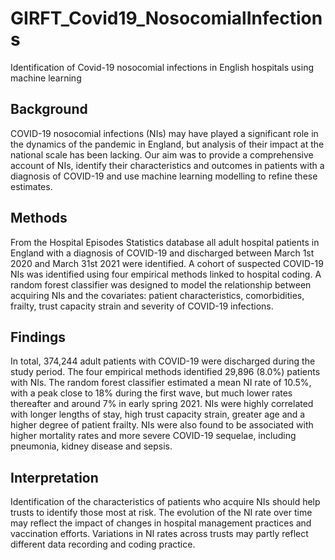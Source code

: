 # GIRFT_Covid19_NosocomialInfections
Identification of Covid-19 nosocomial infections in English hospitals using machine learning

## Background
COVID-19 nosocomial infections (NIs) may have played a significant role in the dynamics of the pandemic in England, but analysis of their impact at the national scale has been lacking. Our aim was to provide a comprehensive account of NIs, identify their characteristics and outcomes in patients with a diagnosis of COVID-19 and use machine learning modelling to refine these estimates.

## Methods
From the Hospital Episodes Statistics database all adult hospital patients in England with a diagnosis of COVID-19 and discharged between March 1st 2020 and March 31st 2021 were identified. A cohort of suspected COVID-19 NIs was identified using four empirical methods linked to hospital coding. A random forest classifier was designed to model the relationship between acquiring NIs and the covariates: patient characteristics, comorbidities, frailty, trust capacity strain and severity of COVID-19 infections.

## Findings
In total, 374,244 adult patients with COVID-19 were discharged during the study period. The four empirical methods identified 29,896 (8.0%) patients with NIs. The random forest classifier estimated a mean NI rate of 10.5%, with a peak close to 18% during the first wave, but much lower rates thereafter and around 7% in early spring 2021. NIs were highly correlated with longer lengths of stay, high trust capacity strain, greater age and a higher degree of patient frailty. NIs were also found to be associated with higher mortality rates and more severe COVID-19 sequelae, including pneumonia, kidney disease and sepsis.

## Interpretation
Identification of the characteristics of patients who acquire NIs should help trusts to identify those most at risk. The evolution of the NI rate over time may reflect the impact of changes in hospital management practices and vaccination efforts. Variations in NI rates across trusts may partly reflect different data recording and coding practice.
